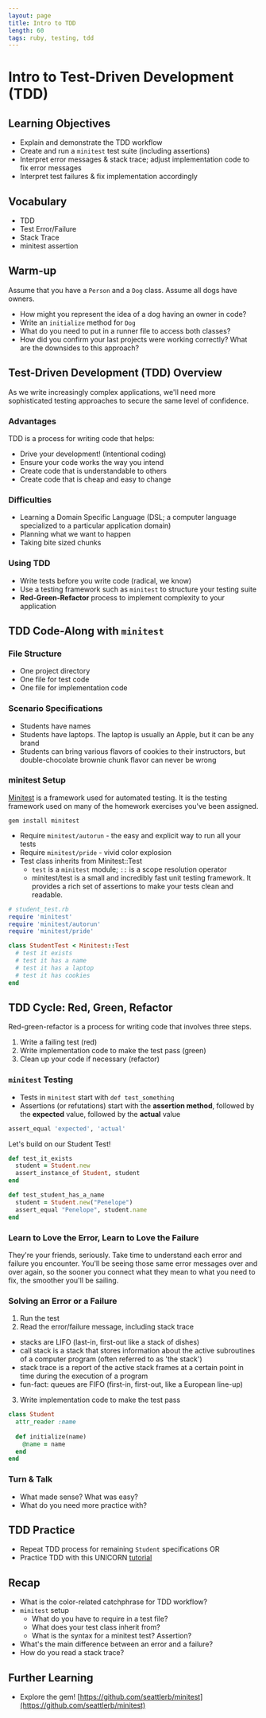 ```yaml
---
layout: page
title: Intro to TDD
length: 60
tags: ruby, testing, tdd
---
```


# Intro to Test-Driven Development (TDD)

## Learning Objectives

* Explain and demonstrate the TDD workflow
* Create and run a `minitest` test suite (including assertions)
* Interpret error messages & stack trace; adjust implementation code to fix error messages
* Interpret test failures & fix implementation accordingly

## Vocabulary

* TDD
* Test Error/Failure
* Stack Trace
* minitest assertion

## Warm-up

Assume that you have a `Person` and a `Dog` class.
Assume all dogs have owners.

* How might you represent the idea of a dog having an owner in code?
* Write an `initialize` method for `Dog`
* What do you need to put in a runner file to access both classes?
* How did you confirm your last projects were working correctly? What are the downsides to this approach? 

## Test-Driven Development (TDD) Overview

As we write increasingly complex applications, we'll need more sophisticated testing approaches to secure the same level of confidence.

### Advantages

TDD is a process for writing code that helps:

* Drive your development! (Intentional coding)
* Ensure your code works the way you intend
* Create code that is understandable to others
* Create code that is cheap and easy to change

### Difficulties 

* Learning a Domain Specific Language (DSL; a computer language specialized to a particular application domain)
* Planning what we want to happen
* Taking bite sized chunks

### Using TDD

* Write tests before you write code (radical, we know)
* Use a testing framework such as `minitest` to structure your testing suite
* **Red-Green-Refactor** process to implement complexity to your application

## TDD Code-Along with `minitest`

### File Structure

* One project directory
* One file for test code
* One file for implementation code

### Scenario Specifications

* Students have names
* Students have laptops. The laptop is usually an Apple, but it can be any brand
* Students can bring various flavors of cookies to their instructors, but double-chocolate brownie chunk flavor can never be wrong

### minitest Setup

[Minitest](http://docs.seattlerb.org/minitest/) is a framework used for automated testing. It is the testing framework used on many of the homework exercises you've been assigned.

```
gem install minitest
```

* Require `minitest/autorun` - the easy and explicit way to run all your tests
* Require `minitest/pride` - vivid color explosion
* Test class inherits from Minitest::Test 
  * `test` is a `minitest` module; `::` is a scope resolution operator
  * minitest/test is a small and incredibly fast unit testing framework. It provides a rich set of assertions to make your tests clean and readable.

```ruby
# student_test.rb
require 'minitest'
require 'minitest/autorun'
require 'minitest/pride'

class StudentTest < Minitest::Test
  # test it exists
  # test it has a name
  # test it has a laptop
  # test it has cookies
end
```

## TDD Cycle: Red, Green, Refactor

Red-green-refactor is a process for writing code that involves three steps.

1. Write a failing test (red)
2. Write implementation code to make the test pass (green)
3. Clean up your code if necessary (refactor)

### `minitest` Testing

* Tests in `minitest` start with `def test_something`
* Assertions (or refutations) start with the **assertion method**, followed by the **expected** value, followed by the **actual** value

```ruby
assert_equal 'expected', 'actual'
```

Let's build on our Student Test!

```ruby
def test_it_exists
  student = Student.new
  assert_instance_of Student, student
end

def test_student_has_a_name
  student = Student.new("Penelope")
  assert_equal "Penelope", student.name
end
```

### Learn to Love the Error, Learn to Love the Failure

They're your friends, seriously. Take time to understand each error and failure you encounter. You'll be seeing those same error messages over and over again, so the sooner you connect what they mean to what you need to fix, the smoother you'll be sailing.

### Solving an Error or a Failure

1. Run the test
2. Read the error/failure message, including stack trace
  * stacks are LIFO (last-in, first-out like a stack of dishes)
  * call stack is a stack that stores information about the active subroutines of a computer program (often referred to as 'the stack')
  * stack trace is a report of the active stack frames at a certain point in time during the execution of a program
  * fun-fact: queues are FIFO (first-in, first-out, like a European line-up)
3. Write implementation code to make the test pass

```ruby
class Student
  attr_reader :name
  
  def initialize(name)
    @name = name
  end
end
```

### Turn & Talk 

* What made sense? What was easy? 
* What do you need more practice with?

## TDD Practice

* Repeat TDD process for remaining `Student` specifications
OR
* Practice TDD with this UNICORN [tutorial](http://tutorials.jumpstartlab.com/topics/testing/intro-to-tdd.html)

## Recap

* What is the color-related catchphrase for TDD workflow?
* `minitest` setup 
  * What do you have to require in a test file?
  * What does your test class inherit from?
  * What is the syntax for a minitest test? Assertion?
* What's the main difference between an error and a failure?
* How do you read a stack trace?

## Further Learning
* Explore the gem! [https://github.com/seattlerb/minitest](https://github.com/seattlerb/minitest)
